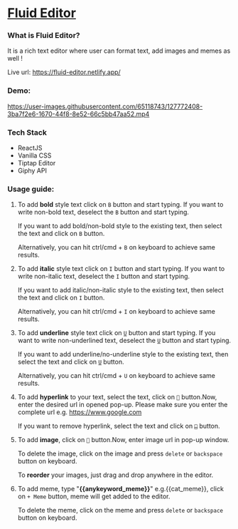 # [Fluid Editor](https://fluid-editor.netlify.app)

### What is Fluid Editor?

It is a rich text editor where user can format text, add images and memes as well !

Live url: https://fluid-editor.netlify.app/

### Demo:


https://user-images.githubusercontent.com/65118743/127772408-3ba7f2e6-1670-44f8-8e52-66c5bb47aa52.mp4



### Tech Stack

- ReactJS
- Vanilla CSS
- Tiptap Editor
- Giphy API

### Usage guide:

1. To add **bold** style text click on `B` button and start typing. If you want to write non-bold text, deselect the `B` button and start typing.

    If you want to add bold/non-bold style to the existing text, then select the text and click on `B` button.

    Alternatively, you can hit ctrl/cmd + `B` on keyboard to achieve same results.

1. To add **italic** style text click on `I` button and start typing. If you want to write non-italic text, deselect the `I` button and start typing.

    If you want to add italic/non-italic style to the existing text, then select the text and click on `I` button.

    Alternatively, you can hit ctrl/cmd + `I` on keyboard to achieve same results.

1. To add **underline** style text click on <u>`U`</u> button and start typing. If you want to write non-underlined text, deselect the <u>`U`</u> button and start typing.

   If you want to add underline/no-underline style to the existing text, then select the text and click on <u>`U`</u> button.

   Alternatively, you can hit ctrl/cmd + `U` on keyboard to achieve same results.

1. To add **hyperlink** to your text, select the text, click on `🔗` button.Now, enter the desired url in opened pop-up. Please make sure you enter the complete url e.g. https://www.google.com

   If you want to remove hyperlink, select the text and click on ~~`🔗`~~ button.

1. To add **image**, click on `🌄` button.Now, enter image url in pop-up window.

   To delete the image, click on the image and press `delete` or `backspace` button on keyboard.

    To **reorder** your images, just drag and drop anywhere in the editor.

1. To add meme, type "**{{anykeyword_meme}}**" e.g.{{cat_meme}}, click on `+ Meme` button, meme will get added to the editor.

   To delete the meme, click on the meme and press `delete` or `backspace` button on keyboard.
